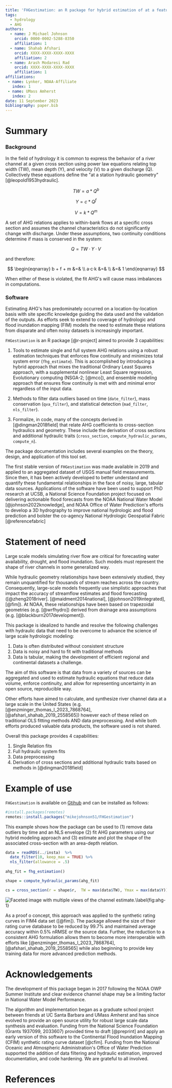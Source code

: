 ```yaml
---
title: 'FHGestimation: an R package for hybrid estimation of at a feature hydraulic geometry'
tags:
  - hydrology
  - AHG
authors:
  - name: J Michael Johnson
    orcid: 0000-0002-5288-8350
    affiliation: 1
  - name: Shahab Afshari
    orcid: XXXX-XXXX-XXXX-XXXX
    affiliation: 2
  - name: Arash Modaresi Rad
    orcid: XXXX-XXXX-XXXX-XXXX
    affiliation: 1
affiliations:
 - name: Lynker, NOAA-Affiliate
   index: 1
 - name: UMass Amherst
   index: 2
date: 11 September 2023
bibliography: paper.bib
---
```


# Summary

### Background 

In the field of hydrology it is common to express the behavior of a river channel at a given cross section using power law equations relating top width (TW), mean depth (Y), and velocity (V) to a given discharge (Q). Collectively these equations define the "at a station hydraulic geometry" [@leopold1953hydraulic].

$$
TW = a *Q^b
$$

$$
Y = c*Q^f
$$

$$
V = k*Q^m
$$

A  set of AHG relations applies to within-bank flows at a specific cross section and assumes the channel characteristics do not significantly change with discharge. Under these assumptions, two continuity conditions determine if mass is conserved in the system:

$$
Q = TW·Y·V
$$

and therefore:

$$
\begin{eqnarray} b + f + m &=& \\ a·c·k &=&  \\ &=& 1  \end{eqnarray}
$$

When either of these is violated, the fit AHG's will cause mass imbalances in computations.

### Software

Estimating AHG's has predominately occurred on a location-by-location basis with site specific knowledge guiding the data used and the validation of the outputs. As efforts seek to extend to coverage of hydrologic and flood inundation mapping (FIM) models the need to estimate these relations from disparate and often noisy datasets is increasingly important.

`FHGestimation` is an R package [@r-project] aimed to provide 3 capabilities:

1. Tools to estimate single and full system AHG relations using a robust estimation techniques that enforces flow continuity and minimizes total system error (`fhg_estimate`). This is accomplished by introducing a hybrid approach that mixes the traditional Ordinary Least Squares approach, with a supplemental nonlinear Least Square regression, Evolutionary computing (NSGA-2; [@mco]), and ensemble modeling approach that ensures flow continuity is met with and minimal error regardless of the input data.

2. Methods to filter data outliers based on time (`date_filter`), mass conservation (`qva_filter`), and statistical detection (`mad_filter`, `nls_filter`).

3. Formalize, in code, many of the concepts derived in [@dingman2018field] that relate AHG coefficients to cross-section hydraulics and geometry. These include the derivation of cross sections and additional hydraulic traits (`cross_section`, `compute_hydraulic_params`, `compute_n`). 

The package documentation includes several examples on the theory, design, and application of this tool set.

The first stable version of `FHGestimation` was made available in 2019 and applied to an aggregated dataset of USGS manual field measurements. Since then, it has been actively developed to better understand and quantify these fundamental relationships in the face of noisy, large, tabular data sources. Applications of the software have been used to support PhD research at UCSB, a National Science Foundation project focused on delivering actionable flood forecasts from the NOAA National Water Model [@johnson2022knowledge], and NOAA Office of Water Prediction's efforts to develop a 3D hydrography to improve national hydrologic and flood prediction and bolster the co-agency National Hydrologic Geospatial Fabric [@referencefabric]

# Statement of need

Large scale models simulating river flow are critical for forecasting water availability, drought, and flood inundation. Such models must represent the shape of river channels in some generalized way. 

While hydraulic geometry relationships have been extensively studied, they remain unquantified for thousands of stream reaches across the country. Consequently, large-scale  models frequently use simplistic approaches that impact the accuracy of streamflow estimates and flood forecasting ([@zheng2018river]. [@maidment2014national], [@johnson2019integrated], [@fim]). At NOAA, these relationships have been based on trapezoidal geometries (e.g. [@wrfhydro]) derived from drainage area assumptions (e.g. [@blackburn2017development]). 

This package is idealized to handle and resolve the following challenges with hydraulic data that need to be overcome to advance the science of large scale hydrologic modeling:

1. Data is often distributed without consistent structure
2. Data is noisy and hard to fit with traditional methods
3. Data is tabular, making the development of efficient regional and continental datasets a challenge.

The aim of this software is that data from a variety of sources can be aggregated and used to estimate hydraulic equations that reduce data volume, enforce continuity, and allow for representing uncertainty in an open source, reproducible way.

Other efforts have aimed to calculate, and synthesize river channel data at a large scale in the United States (e.g. [@enzminger_thomas_l_2023_7868764], [@afshari_shahab_2019_2558565]) however each of these relied on traditional OLS fitting methods AND data preprocessing. And while both efforts produced valuable data products, the software used is not shared.

Overall this package provides 4 capabilities:

1. Single Relation fits
2. Full hydraulic system fits
3. Data preprocessing
4. Derivation of cross sections and additional hydraulic traits based on methods in [@dingman2018field]

# Example of use

`FHGestimation` is available on
[Gtihub](https://github.com/mikejohnson51/FHGestimation) and can be installed as follows:

``` r
#install.packages(remotes)
remotes::install.packages("mikejohnson51/FHGestimation")
```

This example shows how the package can be used to (1) remove data outliers by time and an NLS envelope (2) fit AHG parameters using our hybrid modeling approach and (3) estimate and plot the shape of the associated cross-section with an area-depth relation.

``` r 
data = readRDS(../insta)  %>% 
  date_filter(10, keep_max = TRUE) %>% 
  nls_filter(allowance = .5) 
  
ahg_fit = fhg_estimation()

shape = compute_hydraulic_params(ahg_fit)

cs = cross_section(r = shape$r,  TW = max(data$TW), Ymax = max(data$Y))
```

![Faceted image with multiple views of the channel estimate.\label{fig:ahg-1}](paper-fig1.png)

As a proof o concept, this approach was applied to the synthetic rating curves in FIM4 data set ([@fim]). The package allowed the size of their rating curve database to be reduced by 99.7% and maintained average accuracy within 0.5% nRMSE or the source data. Further, the reduction to a consistent AHG formulation allows them to become more interoperable with efforts like [@enzminger_thomas_l_2023_7868764], [@afshari_shahab_2019_2558565] while also beginning to provide key training data for more advanced prediction methods.

# Acknowledgements

The development of this package began in 2017 following the NOAA OWP Summer Institute and clear evidence channel shape may be a limiting factor in National Water Model Performance. 

The algorithm and implementation began as a graduate school project between friends at UC Santa Barbara and UMass Amherst and has since evolved to provide an open source utility for robust large scale data synthesis and evaluation. Funding from the National Science Foundation (Grants 1937099, 2033607) provided time to draft [@preprint] and apply an early version of this software to the Continental Flood Inundation Mapping (CFIM) synthetic rating curve dataset [@cfim]. Funding from the National Oceanic and Atmospheric Administration's Office of Water Prediction supported the addition of data filtering and hydraulic estimation, improved documentation, and code hardening. We are grateful to all involved.


# References
